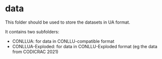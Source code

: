 # data

This folder should be used to store the datasets in UA format.

It contains two subfolders:

* CONLLUA: for data in CONLLU-compatible format
* CONLLUA-Exploded: for data in CONLLU-Exploded format (eg the data from CODICRAC 2021)
